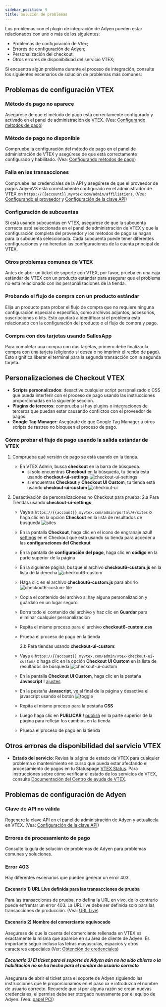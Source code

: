 ```yaml
---
sidebar_position: 9
title: Solución de problemas
---
```



Los problemas con el plugin de integración de Adyen pueden estar relacionados con uno o más de los siguientes:

- Problemas de configuración de Vtex;
- Errores de configuración de Adyen;
- Personalización del checkout;
- Otros errores de disponibilidad del servicio VTEX;

Si encuentra algún problema durante el proceso de integración, consulte los siguientes escenarios de solución de problemas más comunes:

## Problemas de configuración VTEX

### Método de pago no aparece

Asegúrese de que el método de pago está correctamente configurado y activado en el panel de administración de VTEX. (Vea: [Configurando métodos de pago](vtex-configuration/payment-methods))

### Método de pago no disponible

Compruebe la configuración del método de pago en el panel de administración de VTEX y asegúrese de que está correctamente configurado y habilitado. (Vea: [Configurando métodos de pago](vtex-configuration/payment-methods))

### Falla en las transacciones

Compruebe las credenciales de la API y asegúrese de que el proveedor de pagos AdyenV3 está correctamente configurado en el administrador de VTEX en `https://{{account}}.myvtex.com/admin/affiliations`. (Vea: [Configurando el proveedor](vtex-configuration/configuring-provider) y [Configuración de la clave API](adyen-configuration/api-key))

### Configuración de subcuentas

Si está usando subcuentas en VTEX, asegúrese de que la subcuenta correcta esté seleccionada en el panel de administración de VTEX y que la configuración completa del proveedor y los métodos de pago se hagan para la subcuenta seleccionada. Cada subcuenta puede tener diferentes configuraciones y no heredan las configuraciones de la cuenta principal de VTEX.

### Otros problemas comunes de VTEX

Antes de abrir un ticket de soporte con VTEX, por favor, prueba en una caja estándar de VTEX con un producto estándar para asegurar que el problema no está relacionado con las personalizaciones de la tienda.

### Probando el flujo de compra con un producto estándar

Elija un producto para probar el flujo de compra que no requiere ninguna configuración especial o específica, como archivos adjuntos, accesorios, suscripciones o kits. Esto ayudará a identificar si el problema está relacionado con la configuración del producto o el flujo de compra y pago.

### Compra con dos tarjetas usando SallesApp

Para completar una compra con dos tarjetas, primero debe finalizar la compra con una tarjeta (eligiendo si desea o no imprimir el recibo de pago). Esto significa liberar el terminal para la segunda transacción con la segunda tarjeta.

## Personalizaciones de Checkout VTEX

- **Scripts personalizados**: desactive cualquier script personalizado o CSS que pueda interferir con el proceso de pago usando las instrucciones proporcionadas en la siguiente sección.
- **Plugins de terceros**: comprueba si hay plugins o integraciones de terceros que puedan estar causando conflictos con el proveedor de pagos.
- **Google Tag Manager**: Asegúrate de que Google Tag Manager u otros scripts de rastreo no bloqueen el proceso de pago.

### Cómo probar el flujo de pago usando la salida estándar de VTEX

1. Comprueba qué versión de pago se está usando en la tienda.
   - En VTEX Admin, busca **checkout** en la barra de búsqueda.
     - si solo encuentras **Checkout** en la búsqueda, tu tienda está usando **checkout-ui-settings**
       ![checkout-ui-settings](https://i.imgur.com/YRuIrTg.png)
     - si encuentras **Checkout** y **Checkout UI Custom**, tu tienda está usando **checkout-ui-custom**
       ![checkout-ui](https://i.imgur.com/h0McJSx.png)
2. Desactivación de personalizaciones no Checkout para prueba:
   2.a Para Tiendas usando **checkout-ui-settings**:

   - Vaya a `https://{{account}}.myvtex.com/admin/portal/#/sites` o haga clic en la opción **Checkout** en la lista de resultados de búsqueda
     ![sites](https://i.imgur.com/9VVU0Hx.png)
   - En la pantalla **Checkout**, haga clic en el icono de engranaje azul! [settings](https://i.imgur.com/D2PTBuq.png) en el Checkout que está usando su tienda para acceder a las **configuraciones del Checkout**
   - En la pantalla de **configuración del pago**, haga clic en **código** en la parte superior de la página
   - En la siguiente página, busque el archivo **checkout6-custom.js** en la lista de la derecha
     ![checkout6-custom](https://i.imgur.com/k1Se9js.png)
   - Haga clic en el archivo **checkout6-custom.js** para abrirlo
     ![checkout6-custom-file](https://i.imgur.com/r2I33l5.png)
   - Copia el contenido del archivo si hay alguna personalización y guárdalo en un lugar seguro
   - Borra todo el contenido del archivo y haz clic en **Guardar** para eliminar cualquier personalización
   - Repita el mismo proceso para el archivo **checkout6-custom.css**
   - Prueba el proceso de pago en la tienda

     2.b Para tiendas usando **checkout-ui-custom**:

   - Vaya a `https://{{account}}.myvtex.com/admin/vtex-checkout-ui-custom/` o haga clic en la opción **Checkout UI Custom** en la lista de resultados de búsqueda
     ![checkout-ui-custom](https://i.imgur.com/oIR1jF7.png)
   - En la pantalla **Checkout UI Custom**, haga clic en la pestaña **Javascript** ! [ajustes](https://i.imgur.com/Q4NM7KN.png)
   - En la pestaña **Javascript**, ve al final de la página y desactiva el javascript usando el botón
     ![toggle](https://i.imgur.com/a4ZByOz.png)
   - Repita el mismo proceso para la pestaña **CSS**
   - Luego haga clic en **PUBLICAR** ! [publish](https://i.imgur.com/OxXaqUK.png) en la parte superior de la página para reflejar los cambios en la tienda
   - Prueba el proceso de pago en la tienda

## Otros errores de disponibilidad del servicio VTEX

- **Estado del servicio**: Revisa la página de estado de VTEX para cualquier problema o mantenimiento en curso que pueda estar afectando el procesamiento de pagos en tu Statuspage [VTEX Status](https://status.vtex.com/). Para instrucciones sobre cómo verificar el estado de los servicios de VTEX, consulte [Documentación del Centro de ayuda de VTEX](https://help.vtex.com/pt/tutorial/pagina-de-status-da-vtex--gPhqDn9IQ3c67wbJEX3JJ).

## Problemas de configuración de Adyen

### Clave de API no válida

Regenere la clave API en el panel de administración de Adyen y actualícela en VTEX. (Vea: [Configuración de la clave API](adyen-configuration/api-key))

### Errores de procesamiento de pago

Consulte la guía de solución de problemas de Adyen para problemas comunes y soluciones.

### Error 403

Hay diferentes escenarios que pueden generar un error 403.

#### Escenario 1) URL Live definida para las transacciones de prueba

Para las transacciones de prueba, no defina la URL en vivo, de lo contrario puede enfrentar un error 403. La URL live debe ser definida solo para las transacciones de producción. (Vea: [URL Live](adyen-configuration/live-url))

#### Escenario 2) Nombre del comerciante equivocado

Asegúrese de que la cuenta del comerciante rellenada en VTEX es exactamente la misma que aparece en su área de cliente de Adyen. Es importante seguir incluso las letras mayúsculas, espacios y otros caracteres especiales (Ver: [Obtención de credenciales](adyen-configuration/getting-credentials))

##### Escenario 3) El ticket para el soporte de Adyen aún no ha sido abierto o la habilitación no se ha hecho para el nombre de usuario correcto

Asegúrese de abrir el ticket para el soporte de Adyen siguiendo las instrucciones que le proporcionamos en el paso xx e introduzca el nombre de usuario correcto. Recuerde que si por alguna razón se crean nuevas credenciales, el permiso debe ser otorgado nuevamente por el equipo de Adyen. (Vea: [papel PCI](adyen-configuration/pci-role))
